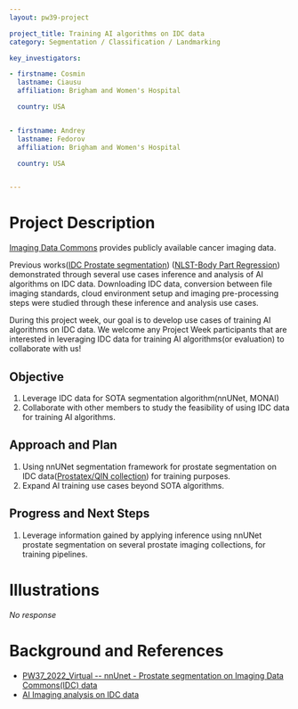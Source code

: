 ```yaml
---
layout: pw39-project

project_title: Training AI algorithms on IDC data
category: Segmentation / Classification / Landmarking

key_investigators:

- firstname: Cosmin
  lastname: Ciausu
  affiliation: Brigham and Women's Hospital

  country: USA


- firstname: Andrey
  lastname: Fedorov
  affiliation: Brigham and Women's Hospital

  country: USA


---
```


# Project Description

<!-- Add a short paragraph describing the project. -->

[Imaging Data Commons](https://portal.imaging.datacommons.cancer.gov/) provides publicly available cancer imaging data.

Previous works([IDC Prostate segmentation](https://github.com/ImagingDataCommons/idc-prostate-mri-analysis)) ([NLST-Body Part Regression](https://github.com/ImagingDataCommons/IDC-Tutorials/blob/master/notebooks/body_part_regression_with_structured_reports.ipynb)) demonstrated through several use cases inference and analysis of AI algorithms on IDC data.
Downloading IDC data, conversion between file imaging standards, cloud environment setup and imaging pre-processing steps were studied through these inference and analysis use cases.

During this project week, our goal is to develop use cases of training AI algorithms on IDC data. We welcome any Project Week participants that are interested in leveraging IDC data for training AI algorithms(or evaluation) to collaborate with us!

## Objective

<!-- Describe here WHAT you would like to achieve (what you will have as end result). -->

1.  Leverage IDC data for SOTA segmentation algorithm(nnUNet, MONAI)
2.  Collaborate with other members to study the feasibility of using IDC data for training AI algorithms.

## Approach and Plan

<!-- Describe here HOW you would like to achieve the objectives stated above. -->

1.  Using nnUNet segmentation framework for prostate segmentation on IDC data([Prostatex/QIN collection](https://portal.imaging.datacommons.cancer.gov/explore/filters/?collection_id=Community\&collection_id=QIN\&collection_id=prostate_mri_us_biopsy\&collection_id=prostatex\&collection_id=qin_prostate_repeatability)) for training purposes.
2.  Expand AI training use cases beyond SOTA algorithms.

## Progress and Next Steps

<!-- Update this section as you make progress, describing of what you have ACTUALLY DONE.
     If there are specific steps that you could not complete then you can describe them here, too. -->

1.  Leverage information gained by applying inference using nnUNet prostate segmentation on several prostate imaging collections, for training pipelines.

# Illustrations

<!-- Add pictures and links to videos that demonstrate what has been accomplished. -->

*No response*

# Background and References

<!-- If you developed any software, include link to the source code repository.
     If possible, also add links to sample data, and to any relevant publications. -->

*   [PW37_2022_Virtual -- nnUnet - Prostate segmentation on Imaging Data Commons(IDC) data](https://github.com/NA-MIC/ProjectWeek/tree/master/PW37_2022_Virtual/Projects/IDCProstateSegmentation)
*   [AI Imaging analysis on IDC data](https://github.com/ImagingDataCommons/IDC-Tutorials/tree/master/notebooks#imaging-analysis-ai)
